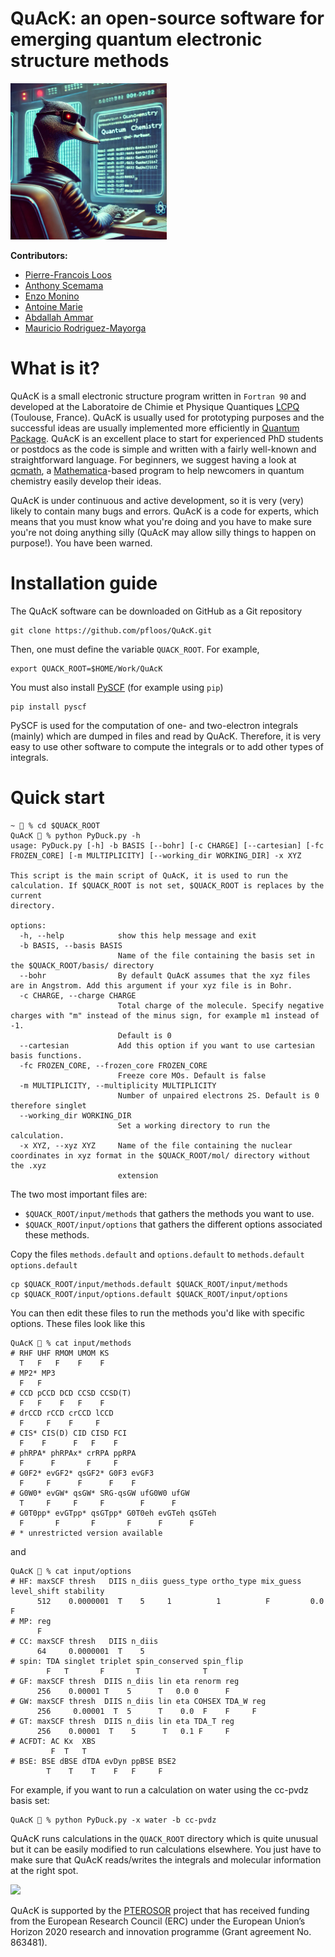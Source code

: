 # QuAcK: an open-source software for emerging quantum electronic structure methods

<img src="logo/logo_quack.png"  width="250">

**Contributors:**
- [Pierre-Francois Loos](https://pfloos.github.io/WEB_LOOS)
- [Anthony Scemama](https://scemama.github.io)
- [Enzo Monino](https://enzomonino.github.io)
- [Antoine Marie](https://antoine-marie.github.io)
- [Abdallah Ammar](https://scholar.google.com/citations?user=y437T5sAAAAJ&hl=en)
- [Mauricio Rodriguez-Mayorga](https://scholar.google.com/citations?user=OLGOgQgAAAAJ&hl=es)
  
# What is it?

QuAcK is a small electronic structure program written in `Fortran 90` and developed at the Laboratoire de Chimie et Physique Quantiques [LCPQ](https://www.lcpq.ups-tlse.fr) (Toulouse, France).
QuAcK is usually used for prototyping purposes and the successful ideas are usually implemented more efficiently in [Quantum Package](https://quantumpackage.github.io/qp2/). QuAcK is an excellent place to start for experienced PhD students or postdocs as the code is simple and written with a fairly well-known and straightforward language. For beginners, we suggest having a look at [qcmath](https://github.com/LCPQ/qcmath/), a [Mathematica](https://www.wolfram.com/mathematica/)-based program to help newcomers in quantum chemistry easily develop their ideas. 

QuAcK is under continuous and active development, so it is very (very) likely to contain many bugs and errors. QuAcK is a code for experts, which means that you must know what you're doing and you have to make sure you're not doing anything silly (QuAcK may allow silly things to happen on purpose!). You have been warned.

# Installation guide
The QuAcK software can be downloaded on GitHub as a Git repository
```
git clone https://github.com/pfloos/QuAcK.git
```

Then, one must define the variable `QUACK_ROOT`. For example, 
```
export QUACK_ROOT=$HOME/Work/QuAcK
```
You must also install [PySCF](https://pyscf.org) (for example using `pip`)
```
pip install pyscf
```

PySCF is used for the computation of one- and two-electron integrals (mainly) which are dumped in files and read by QuAcK.
Therefore, it is very easy to use other software to compute the integrals or to add other types of integrals.

# Quick start

```
~ 💩 % cd $QUACK_ROOT
QuAcK 💩 % python PyDuck.py -h
usage: PyDuck.py [-h] -b BASIS [--bohr] [-c CHARGE] [--cartesian] [-fc FROZEN_CORE] [-m MULTIPLICITY] [--working_dir WORKING_DIR] -x XYZ

This script is the main script of QuAcK, it is used to run the calculation. If $QUACK_ROOT is not set, $QUACK_ROOT is replaces by the current
directory.

options:
  -h, --help            show this help message and exit
  -b BASIS, --basis BASIS
                        Name of the file containing the basis set in the $QUACK_ROOT/basis/ directory
  --bohr                By default QuAcK assumes that the xyz files are in Angstrom. Add this argument if your xyz file is in Bohr.
  -c CHARGE, --charge CHARGE
                        Total charge of the molecule. Specify negative charges with "m" instead of the minus sign, for example m1 instead of -1.
                        Default is 0
  --cartesian           Add this option if you want to use cartesian basis functions.
  -fc FROZEN_CORE, --frozen_core FROZEN_CORE
                        Freeze core MOs. Default is false
  -m MULTIPLICITY, --multiplicity MULTIPLICITY
                        Number of unpaired electrons 2S. Default is 0 therefore singlet
  --working_dir WORKING_DIR
                        Set a working directory to run the calculation.
  -x XYZ, --xyz XYZ     Name of the file containing the nuclear coordinates in xyz format in the $QUACK_ROOT/mol/ directory without the .xyz
                        extension
```

The two most important files are:
- `$QUACK_ROOT/input/methods` that gathers the methods you want to use.
- `$QUACK_ROOT/input/options` that gathers the different options associated these methods.

Copy the files `methods.default` and `options.default` to `methods.default` `options.default`
```
cp $QUACK_ROOT/input/methods.default $QUACK_ROOT/input/methods
cp $QUACK_ROOT/input/options.default $QUACK_ROOT/input/options
```
You can then edit these files to run the methods you'd like with specific options.
These files look like this
```
QuAcK 💩 % cat input/methods 
# RHF UHF RMOM UMOM KS
  T   F   F    F    F  
# MP2* MP3 
  F   F   
# CCD pCCD DCD CCSD CCSD(T) 
  F   F    F   F    F
# drCCD rCCD crCCD lCCD
  F     F    F     F
# CIS* CIS(D) CID CISD FCI
  F    F      F   F    F
# phRPA* phRPAx* crRPA ppRPA 
  F      F       F     F 
# G0F2* evGF2* qsGF2* G0F3 evGF3
  F     F      F      F    F
# G0W0* evGW* qsGW* SRG-qsGW ufG0W0 ufGW
  T     F     F     F        F      F
# G0T0pp* evGTpp* qsGTpp* G0T0eh evGTeh qsGTeh
  F       F       F       F      F      F
# * unrestricted version available
```
and
```
QuAcK 💩 % cat input/options 
# HF: maxSCF thresh   DIIS n_diis guess_type ortho_type mix_guess level_shift stability
      512    0.0000001  T    5     1          1          F         0.0         F
# MP: reg
      F
# CC: maxSCF thresh   DIIS n_diis
      64     0.0000001  T    5
# spin: TDA singlet triplet spin_conserved spin_flip 
        F   T       F       T              T 
# GF: maxSCF thresh  DIIS n_diis lin eta renorm reg
      256    0.00001 T    5      T   0.0 0      F
# GW: maxSCF thresh  DIIS n_diis lin eta COHSEX TDA_W reg
      256     0.00001  T  5      T    0.0  F    F     F 
# GT: maxSCF thresh  DIIS n_diis lin eta TDA_T reg
      256    0.00001  T    5      T   0.1 F     F  
# ACFDT: AC Kx  XBS
         F  T   T
# BSE: BSE dBSE dTDA evDyn ppBSE BSE2
        T    T    T    F   F     F
```

For example, if you want to run a calculation on water using the cc-pvdz basis set:
```
QuAcK 💩 % python PyDuck.py -x water -b cc-pvdz
```

QuAcK runs calculations in the `QUACK_ROOT` directory which is quite unusual but it can be easily modified to run calculations elsewhere.
You just have to make sure that QuAcK reads/writes the integrals and molecular information at the right spot.

<img src="https://lcpq.github.io/PTEROSOR/img/ERC.png" width="200" />

QuAcK is supported by the [PTEROSOR](https://lcpq.github.io/PTEROSOR/) project that has received funding from the European Research Council (ERC) under the European Union’s Horizon 2020 research and innovation programme (Grant agreement No. 863481).
